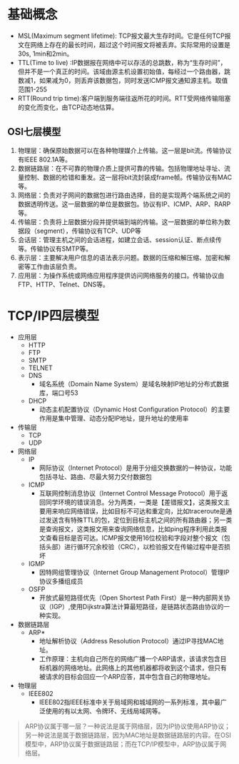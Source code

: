 # 基础概念
+ MSL(Maximum segment lifetime): TCP报文最大生存时间。它是任何TCP报文在网络上存在的最长时间，超过这个时间报文将被丢弃。实际常用的设置是30s, 1min和2min。
+ TTL(Time to live) :IP数据报在网络中可以存活的总跳数，称为“生存时间”，但并不是一个真正的时间。该域由源主机设置初始值，每经过一个路由器，跳数减1，如果减为0，则丢弃该数据包，同时发送ICMP报文通知源主机。取值范围1-255
+ RTT(Round trip time):客户端到服务端往返所花的时间。RTT受网络传输阻塞的变化而变化，由TCP动态地估算。

## OSI七层模型
1. 物理层：确保原始数据可以在各种物理媒介上传输。这一层是bit流。传输协议有IEEE 802.1A等。
2. 数据链路层：在不可靠的物理介质上提供可靠的传输。包括物理地址寻址、流量控制、数据的检错和重发。这一层将bit流封装成frame帧。传输协议有MAC等。
3. 网络层：负责对子网间的数据包进行路由选择，目的是实现两个端系统之间的数据透明传送。这一层数据的单位是数据包。协议有IP、ICMP、ARP、RARP等。
4. 传输层：负责将上层数据分段并提供端到端的传输。这一层数据的单位称为数据段（segment），传输协议有TCP、UDP等
5. 会话层：管理主机之间的会话进程，如建立会话、session认证、断点续传等。传输协议有SMTP等。
6. 表示层：主要解决用户信息的语法表示问题。数据的压缩和解压缩、加密和解密等工作由该层负责。
7. 应用层：为操作系统或网络应用程序提供访问网络服务的接口。传输协议由FTP、HTTP、Telnet、DNS等。

# TCP/IP四层模型
+ 应用层
	+ HTTP
	+ FTP
	+ SMTP
	+ TELNET
	+ DNS
		+ 域名系统（Domain Name System）是域名映射IP地址的分布式数据库，端口号53
	+ DHCP
		+ 动态主机配置协议（Dynamic Host Configuration Protocol）的主要作用是集中管理、动态分配IP地址，提升地址的使用率
+ 传输层
	+ TCP
	+ UDP
+ 网络层
	+ IP
		+ 网际协议（Internet Protocol）是用于分组交换数据的一种协议，功能包括寻址、路由、尽最大努力交付数据包
	+ ICMP
		+ 互联网控制消息协议（Internet Control Message Protocol）用于返回同学环境的错误消息。分为两类，一类是【差错报文】，这类报文主要用来响应网络错误，比如目标不可达和重定向，比如traceroute是通过发送含有特殊TTL的包，定位到目标主机之间的所有路由器；另一类是查询报文，这类报文用来查询网络信息，比如ping程序利用此类报文查看目标是否可达。ICMP报文使用16位校验和字段对整个报文（包括头部）进行循环冗余校验（CRC），以检验报文在传输过程中是否损坏
	+ IGMP
		+ 因特网组管理协议（Internet Group Management Protocol）管理IP协议多播组成员
	+ OSFP
		+ 开放式最短路径优先（Open Shortest Path First）是一种内部网关协议（IGP）,使用Dijkstra算法计算最短路径，是链路状态路由协议的一种实现。
+ 数据链路层
	+ ARP*
		+ 地址解析协议（Address Resolution Protocol）通过IP寻找MAC地址。
		+ 工作原理：主机向自己所在的网络广播一个ARP请求，该请求包含目标机器的网络地址。此网络上的其他机器都将收到这个请求，但只有被请求的目标会回应一个ARP应答，其中包含自己的物理地址。
+ 物理层
	+ IEEE802
		+ IEEE802指IEEE标准中关于局域网和城域网的一系列标准，其中最广泛使用的有以太网、令牌环、无线局域网等。
> ARP协议属于哪一层？一种说法是属于网络层，因为IP协议使用ARP协议；另一种说法是属于数据链路层，因为MAC地址是数据链路层的内容。在OSI模型中，ARP协议属于数据链路层；而在TCP/IP模型中，ARP协议属于网络层。

